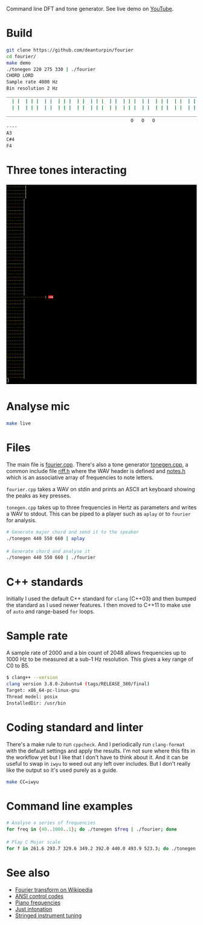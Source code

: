 Command line DFT and tone generator. See live demo on
[YouTube](https://www.youtube.com/watch?v=hwsOKpBg6zo).

# Build
```bash
git clone https://github.com/deanturpin/fourier
cd fourier/
make demo
./tonegen 220 275 330 | ./fourier
CHORD LORD
Sample rate 4000 Hz
Bin resolution 2 Hz
________________________________________________________________________
  | |  | | |  | |  | | |  | |  | | |  | |  | | |  | |  | | |  | |  | | |
  | |  | | |  | |  | | |  | |  | | |  | |  | | |  | |  | | |  | |  | | |
________________________________________________________________________
                                              O   O   O                 
----
A3
C#4
F4
```

# Three tones interacting
![](fourier.gif)

# Analyse mic
```bash
make live
```
# Files
The main file is [fourier.cpp](fourier.cpp). There's also a tone generator
[tonegen.cpp](tonegen.cpp), a common include file [riff.h](riff.h) where the
WAV header is defined and [notes.h](notes.h) which is an associative array of
frequencies to note letters.

```fourier.cpp``` takes a WAV on stdin and prints an ASCII art keyboard showing
the peaks as key presses.

```tonegen.cpp``` takes up to three frequencies in Hertz as parameters and
writes a WAV to stdout. This can be piped to a player such as ```aplay``` or to
```fourier``` for analysis.

```bash
# Generate major chord and send it to the speaker
./tonegen 440 550 660 | aplay

# Generate chord and analyse it
./tonegen 440 550 660 | ./fourier
```
# C++ standards
Initially I used the default C++ standard for ```clang``` (C++03) and then
bumped the standard as I used newer features. I then moved to C++11 to make use
of ```auto``` and range-based ```for``` loops.

# Sample rate
A sample rate of 2000 and a bin count of 2048 allows frequencies up to 1000 Hz to be measured at a sub-1 Hz resolution. This gives a key range of C0 to B5.

```bash
$ clang++ --version
clang version 3.8.0-2ubuntu4 (tags/RELEASE_380/final)
Target: x86_64-pc-linux-gnu
Thread model: posix
InstalledDir: /usr/bin
```

# Coding standard and linter
There's a make rule to run ```cppcheck```. And I periodically run
```clang-format``` with the default settings and apply the results. I'm not
sure where this fits in the workflow yet but I like that I don't have to think
about it. And it can be useful to swap in ```iwyu``` to weed out any left over
includes. But I don't really like the output so it's used purely as a guide.
```bash
make CC=iwyu
```

# Command line examples
```bash
# Analyse a series of frequencies
for freq in {40..1000..1}; do ./tonegen $freq | ./fourier; done

# Play C Major scale
for f in 261.6 293.7 329.6 349.2 392.0 440.0 493.9 523.3; do ./tonegen $f | aplay -q; done
```

# See also
* [Fourier transform on Wikipedia](https://en.wikipedia.org/wiki/Fourier_transform#Example)
* [ANSI control codes](http://misc.flogisoft.com/bash/tip_colors_and_formatting)
* [Piano frequencies](https://en.wikipedia.org/wiki/Piano_key_frequencies)
* [Just intonation](https://en.wikipedia.org/wiki/Just_intonation)
* [Stringed instrument tuning](https://en.wikipedia.org/wiki/Stringed_instrument_tunings)
